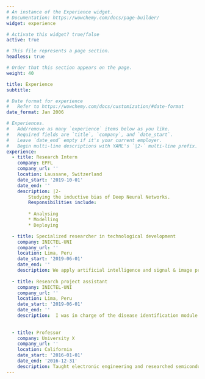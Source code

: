 ```yaml
---
# An instance of the Experience widget.
# Documentation: https://wowchemy.com/docs/page-builder/
widget: experience

# Activate this widget? true/false
active: true

# This file represents a page section.
headless: true

# Order that this section appears on the page.
weight: 40

title: Experience
subtitle:

# Date format for experience
#   Refer to https://wowchemy.com/docs/customization/#date-format
date_format: Jan 2006

# Experiences.
#   Add/remove as many `experience` items below as you like.
#   Required fields are `title`, `company`, and `date_start`.
#   Leave `date_end` empty if it's your current employer.
#   Begin multi-line descriptions with YAML's `|2-` multi-line prefix.
experience:
  - title: Research Intern
    company: EPFL
    company_url: ''
    location: Laussane, Switzerland
    date_start: '2019-10-01'
    date_end: ''
    description: |2-
        Studying the inductive bias of Deep Neural Networks.
        Responsibilities include:
        
        * Analysing
        * Modelling
        * Deploying

  - title: Specialized researcher in technological development
    company: INICTEL-UNI
    company_url: ''
    location: Lima, Peru
    date_start: '2019-06-01'
    date_end: ''
    description: We apply artificial intelligence and signal & image processing techniques to develop projects for national institutes in Peru. We also do some research on machine learning techniques (CNN). A list of papers can be found here: https://www.inictel-uni.edu.pe/index.php/2020/03/04/procesamiento-de-senales-imagenes-e-inteligencia-artificial/.
    
  - title: Research project assistant
    company: INICTEL-UNI
    company_url: ''
    location: Lima, Peru
    date_start: '2019-06-01'
    date_end: ''
    description:  I was in charge of the disease identification module in the project "Aplicación móvil y sistema electrónico portátil para monitorizar variables que influyen la producción del cultivo de palta Hass usando sensores de temperatura, humedad de suelo, PH e identificación de enfermedades por imágenes en la Región Moquegua".
    
    
  - title: Professor
    company: University X
    company_url: ''
    location: California
    date_start: '2016-01-01'
    date_end: '2016-12-31'
    description: Taught electronic engineering and researched semiconductor physics.
---
```

